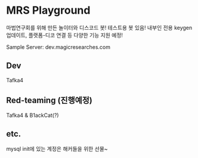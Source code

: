 # MRS Playground

마법연구회를 위해 만든 놀이터와 디스코드 봇! 테스트용 봇 있음! 내부인 전용 keygen 업데이트, 플랫폼-디코 연결 등 다양한 기능 지원 예정!


Sample Server: dev.magicresearches.com

## Dev

Tafka4

## Red-teaming (진행예정)

Tafka4 & B1ackCat(?)

## etc.

mysql init에 있는 계정은 해커들을 위한 선물~
